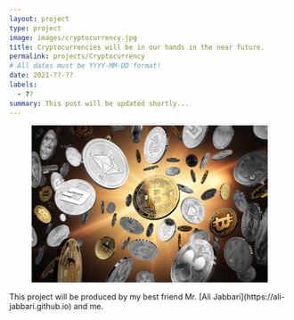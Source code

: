 ```yaml
---
layout: project
type: project
image: images/cryptocurrency.jpg
title: Cryptocurrencies will be in our hands in the near future.
permalink: projects/Cryptocurrency
# All dates must be YYYY-MM-DD format!
date: 2021-??-??
labels:
  - ??
summary: This post will be updated shortly...
---
```

<figure class="figure1">
  <img class="figure-img img-fluid z-depth-1" alt="..." src="../images/cryptocurrency.jpg">
</figure>
This project will be produced by my best friend Mr. [Ali Jabbari](https://ali-jabbari.github.io) and me.
